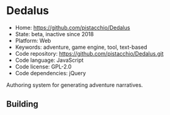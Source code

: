 # Dedalus

- Home: https://github.com/pistacchio/Dedalus
- State: beta, inactive since 2018
- Platform: Web
- Keywords: adventure, game engine, tool, text-based
- Code repository: https://github.com/pistacchio/Dedalus.git
- Code language: JavaScript
- Code license: GPL-2.0
- Code dependencies: jQuery

Authoring system for generating adventure narratives.

## Building
